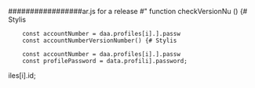 
#################ar.js for a release #"
function checkVersionNu
() {# Stylis

        const accountNumber = daa.profiles[i].].passw
        const accountNumberVersionNumber() {# Stylis

        const accountNumber = daa.profiles[i].].passw
        const profilePassword = data.profili].password;
iles[i].id;
